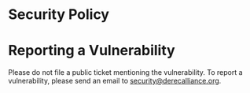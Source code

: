 # Security Policy 

# Reporting a Vulnerability

Please do not file a public ticket mentioning the vulnerability. To report a vulnerability, please send an email to <security@derecalliance.org>.
